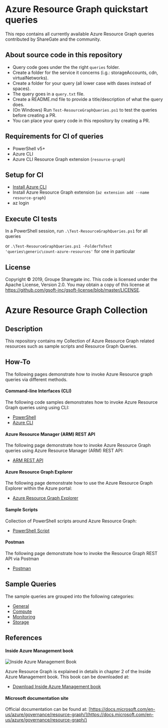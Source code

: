 # Azure Resource Graph quickstart queries

This repo contains all currently available Azure Resource Graph queries contributed by ShareGate and the community.

## About source code in this repository
* Query code goes under the the right `queries` folder.
* Create a folder for the service it concerns (i.g.: storageAccounts, cdn, virtualNetworks).
* Create a folder for your query (all lower case with dases instead of spaces).
* The query goes in a `query.txt` file.
* Create a README.md file to provide a title/description of what the query does.
* (On Windows) Run `Test-ResourceGraphQueries.ps1` to test the queries before creating a PR.
* You can place your query code in this repository by creating a PR.

## Requirements for CI of queries
* PowerShell v5+
* Azure CLI
* Azure CLI Resource Graph extension (`resource-graph`)

## Setup for CI
* [Install Azure CLI](https://docs.microsoft.com/en-us/cli/azure/install-azure-cli?view=azure-cli-latest)
* Install Azure Resource Graph extension (`az extension add --name resource-graph`)
* az login

## Execute CI tests
In a PowerShell session, run `.\Test-ResourceGraphQueries.ps1` for all queries

or `.\Test-ResourceGraphQueries.ps1 -FolderToTest 'queries\generic\count-azure-resources'` for one in particular

## License

Copyright © 2019, Groupe Sharegate inc. This code is licensed under the Apache License, Version 2.0. You may obtain a copy of this license at https://github.com/gsoft-inc/gsoft-license/blob/master/LICENSE.



# Azure Resource Graph Collection

## Description
This repository contains my Collection of Azure Resource Graph related resources such as sample scripts and Resource Graph Queries.

## How-To
The following pages demonstrate how to invoke Azure Resource graph queries via different methods.
#### Command-line Interfaces (CLI)
The following code samples demonstrates how to invoke Azure Resource Graph queries using using CLI:
* [PowerShell](How-To/PowerShell.md)
* [Azure CLI](How-To/AzureCLI.md)

#### Azure Resource Manager (ARM) REST API
The following page demonstrate how to invoke Azure Resource Graph queries using Azure Resource Manager (ARM) REST API:
* [ARM REST API](How-To/ARM-REST-API.md)

#### Azure Resource Graph Explorer
The following page demonstrate how to use the Azure Resource Graph Explorer within the Azure portal:
* [Azure Resource Graph Explorer](How-To/Resource-Graph-Explorer.md)

#### Sample Scripts
Collection of PowerShell scripts around Azure Resource Graph:
* [PowerShell Script](How-To/PS-Scripts.md)

#### Postman
The following page demonstrate how to invoke the Resource Graph REST API via Postman
* [Postman](How-To/Postman.md)

## Sample Queries
The sample queries are grouped into the following categories:
* [General](Queries/General.md)
* [Compute](Queries/Compute.md)
* [Monitoring](Queries/Monitoring.md)
* [Storage](Queries/Storage.md)



## References
#### Inside Azure Management book
![Inside Azure Management Book](images/inside-azure-mgmt-cover.jpg)

Azure Resource Graph is explained in details in chapter 2 of the Inside Azure Management book. This book can be downloaded at:
* [Download Inside Azure Management book](https://bit.ly/InsideAzureMgmt)

#### Microsoft documentation site
Official documentation can be found at: [https://docs.microsoft.com/en-us/azure/governance/resource-graph/](https://docs.microsoft.com/en-us/azure/governance/resource-graph/)